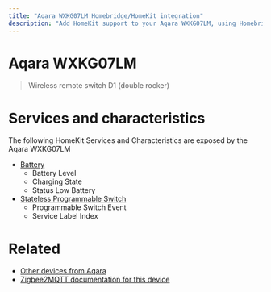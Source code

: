 ```yaml
---
title: "Aqara WXKG07LM Homebridge/HomeKit integration"
description: "Add HomeKit support to your Aqara WXKG07LM, using Homebridge, Zigbee2MQTT and homebridge-z2m."
---
```

<!---
This file has been GENERATED using src/docgen/docgen.ts
DO NOT EDIT THIS FILE MANUALLY!
-->
# Aqara WXKG07LM
> Wireless remote switch D1 (double rocker)


# Services and characteristics
The following HomeKit Services and Characteristics are exposed by
the Aqara WXKG07LM

* [Battery](../../battery.md)
  * Battery Level
  * Charging State
  * Status Low Battery
* [Stateless Programmable Switch](../../action.md)
  * Programmable Switch Event
  * Service Label Index


# Related
* [Other devices from Aqara](../index.md#aqara)
* [Zigbee2MQTT documentation for this device](https://www.zigbee2mqtt.io/devices/WXKG07LM.html)